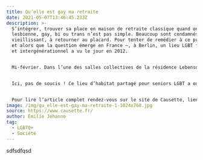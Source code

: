 ```yaml
---
title: Qu’elle est gay ma retraite
date: 2021-05-07T13:46:45.233Z
description: >-
  S’intégrer, trouver sa place en maison de retraite classique quand on est
  lesbienne, gay, bi ou trans n’est pas simple. Beaucoup sont condamnés, en
  vieillissant, à retourner au placard. Pour tenter de remédier à ce problème –
  et alors que la question émerge en France –, à Berlin, un lieu LGBT friendly
  et intergénérationnel a vu le jour en 2012.


  Mi-février. Dans l’une des salles collectives de la résidence Lebensort Vielfalt, située dans le quartier chic de Charlottenburg, à Berlin, l’auditoire est tout ouïe. Une quinzaine d’hommes gays de plus de 60 ans écoutent René avec la plus grande attention. René Koch, 69 ans, ancien maquilleur de stars, célébrité du milieu gay berlinois des années 1970, est venu présenter son livre autobiographique. L’homme fait mouche quand il parle de sa nostalgie de Berlin-Ouest, du fait de vieillir, et surtout quand il lit le poème qu’il a écrit pour un bien-aimé. Ses anecdotes sur la reine d’Angleterre ou le KC, boîte de nuit mythique à l’époque, se succèdent et font marrer l’assemblée. Imagine-t-on pareille scène dans une maison de retraite lambda ? Pas sûr…


  Ici, pas de soucis ! Ce lieu d’habitat partagé pour seniors LGBT a ouvert ses portes il y a cinq ans et a fait un choix intergénérationnel. Au total, trente-quatre résidents, âgés de 25 à 75 ans, vivent dans cet immeuble, qui fait également office de centre culturel LGBT, avec des activités proposées par l’association Schwulenberatung Berlin. Vingt-neuf hommes gays ou bi et cinq femmes, dont une lesbienne. Vieillir différemment, le groupe à l’origine de ce projet, a préféré rester majoritairement entre hommes tout en souhaitant injecter un peu de mixité, aussi bien en termes d’âge que de sexe. Résultats : 60 % d’hommes seniors gays, 20 % de jeunes gays et 20 % de femmes, homos ou pas.


  Pour lire l’article complet rendez-vous sur le site de Causette, lien en-dessous.
image: /img/qu_elle-est-gay-ma-retraite-1-1024x768.jpg
source: https://www.causette.fr/
author: Émilie Jéhanno
tag:
  - LGBTQ+
  - Société
---
```

sdfsdfqsd
